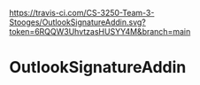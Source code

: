 https://travis-ci.com/CS-3250-Team-3-Stooges/OutlookSignatureAddin.svg?token=6RQQW3UhvtzasHUSYY4M&branch=main
# OutlookSignatureAddin

